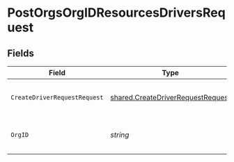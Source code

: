 # PostOrgsOrgIDResourcesDriversRequest


## Fields

| Field                                                                                  | Type                                                                                   | Required                                                                               | Description                                                                            |
| -------------------------------------------------------------------------------------- | -------------------------------------------------------------------------------------- | -------------------------------------------------------------------------------------- | -------------------------------------------------------------------------------------- |
| `CreateDriverRequestRequest`                                                           | [shared.CreateDriverRequestRequest](../../models/shared/createdriverrequestrequest.md) | :heavy_check_mark:                                                                     | Resources Driver details.<br/><br/>                                                    |
| `OrgID`                                                                                | *string*                                                                               | :heavy_check_mark:                                                                     | The Organization ID.<br/><br/>                                                         |